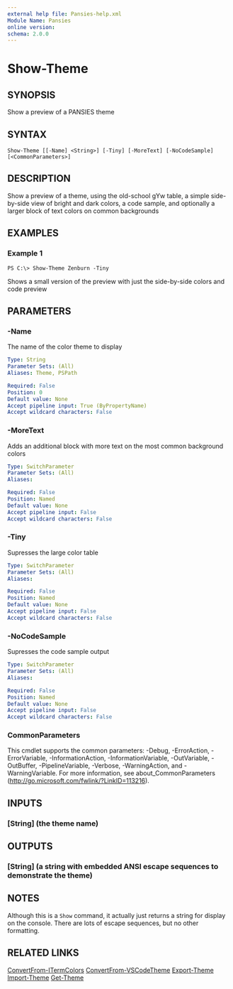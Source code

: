 ```yaml
---
external help file: Pansies-help.xml
Module Name: Pansies
online version:
schema: 2.0.0
---
```


# Show-Theme

## SYNOPSIS
Show a preview of a PANSIES theme

## SYNTAX

```
Show-Theme [[-Name] <String>] [-Tiny] [-MoreText] [-NoCodeSample] [<CommonParameters>]
```

## DESCRIPTION
Show a preview of a theme, using the old-school gYw table, a simple side-by-side view of bright and dark colors, a code sample, and optionally a larger block of text colors on common backgrounds

## EXAMPLES

### Example 1
```
PS C:\> Show-Theme Zenburn -Tiny
```

Shows a small version of the preview with just the side-by-side colors and code preview

## PARAMETERS

### -Name
The name of the color theme to display

```yaml
Type: String
Parameter Sets: (All)
Aliases: Theme, PSPath

Required: False
Position: 0
Default value: None
Accept pipeline input: True (ByPropertyName)
Accept wildcard characters: False
```

### -MoreText
Adds an additional block with more text on the most common background colors

```yaml
Type: SwitchParameter
Parameter Sets: (All)
Aliases:

Required: False
Position: Named
Default value: None
Accept pipeline input: False
Accept wildcard characters: False
```

### -Tiny
Supresses the large color table

```yaml
Type: SwitchParameter
Parameter Sets: (All)
Aliases:

Required: False
Position: Named
Default value: None
Accept pipeline input: False
Accept wildcard characters: False
```

### -NoCodeSample
Supresses the code sample output

```yaml
Type: SwitchParameter
Parameter Sets: (All)
Aliases:

Required: False
Position: Named
Default value: None
Accept pipeline input: False
Accept wildcard characters: False
```

### CommonParameters
This cmdlet supports the common parameters: -Debug, -ErrorAction, -ErrorVariable, -InformationAction, -InformationVariable, -OutVariable, -OutBuffer, -PipelineVariable, -Verbose, -WarningAction, and -WarningVariable. For more information, see about_CommonParameters (http://go.microsoft.com/fwlink/?LinkID=113216).

## INPUTS

### [String] (the theme name)

## OUTPUTS

### [String] (a string with embedded ANSI escape sequences to demonstrate the theme)

## NOTES
Although this is a `Show` command, it actually just returns a string for display on the console. There are lots of escape sequences, but no other formatting.

## RELATED LINKS

[ConvertFrom-ITermColors](ConvertFrom-ITermColors.md)
[ConvertFrom-VSCodeTheme](ConvertFrom-VSCodeTheme.md)
[Export-Theme](Export-Theme.md)
[Import-Theme](Import-Theme.md)
[Get-Theme](Get-Theme.md)